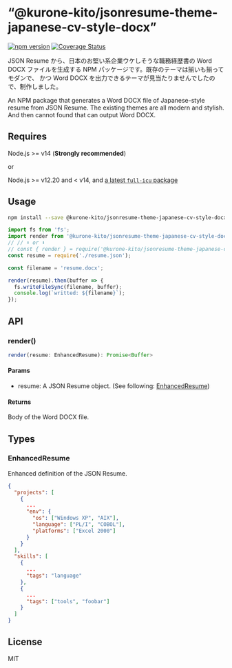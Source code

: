 # “@kurone-kito/jsonresume-theme-japanese-cv-style-docx”

[![npm version](https://badge.fury.io/js/%40kurone-kito%2Fjsonresume-theme-japanese-cv-style-docx.svg)](https://badge.fury.io/js/%40kurone-kito%2Fjsonresume-theme-japanese-cv-style-docx)
[![Coverage Status](https://coveralls.io/repos/github/kurone-kito/jsonresume-theme-japanese-cv-style-docx/badge.svg?branch=master)](https://coveralls.io/github/kurone-kito/jsonresume-theme-japanese-cv-style-docx?branch=master)

JSON Resume から、日本のお堅い系企業ウケしそうな職務経歴書の Word DOCX
ファイルを生成する NPM パッケージです。既存のテーマは揃いも揃ってモダンで、
かつ Word DOCX を出力できるテーマが見当たりませんでしたので、制作しました。

An NPM package that generates a Word DOCX file of Japanese-style resume
from JSON Resume. The existing themes are all modern and stylish. And then
cannot found that can output Word DOCX.

## Requires

Node.js &gt;= v14 (**Strongly recommended**)

or

Node.js &gt;= v12.20 and &lt; v14, and [a latest `full-icu` package](https://github.com/unicode-org/full-icu-npm)

## Usage

```sh
npm install --save @kurone-kito/jsonresume-theme-japanese-cv-style-docx
```

```JavaScript
import fs from 'fs';
import render from '@kurone-kito/jsonresume-theme-japanese-cv-style-docx';
// // ⬆️ or ⬇️
// const { render } = require('@kurone-kito/jsonresume-theme-japanese-cv-style-docx');
const resume = require('./resume.json');

const filename = 'resume.docx';

render(resume).then(buffer => {
  fs.writeFileSync(filename, buffer);
  console.log(`writted: ${filename}`);
});
```

## API

### render()

```TypeScript
render(resume: EnhancedResume): Promise<Buffer>
```

#### Params

- resume: A JSON Resume object. (See following: [EnhancedResume](#enhancedresume))

#### Returns

Body of the Word DOCX file.

## Types

### EnhancedResume

Enhanced definition of the JSON Resume.

```JSON
{
  "projects": [
    {
      ...
      "env": {
        "os": ["Windows XP", "AIX"],
        "language": ["PL/I", "COBOL"],
        "platforms": ["Excel 2000"]
      }
    }
  ],
  "skills": [
    {
      ...
      "tags": "language"
    },
    {
      ...
      "tags": ["tools", "foobar"]
    }
  ]
}
```

## License

MIT
